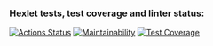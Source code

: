 ### Hexlet tests, test coverage and linter status:
[![Actions Status](https://github.com/SickJoke282/java-project-78/workflows/hexlet-check/badge.svg)](https://github.com/SickJoke282/java-project-78/actions)
[![Maintainability](https://api.codeclimate.com/v1/badges/5f51927fb04d989eeedc/maintainability)](https://codeclimate.com/github/SickJoke282/java-project-78/maintainability)
[![Test Coverage](https://api.codeclimate.com/v1/badges/5f51927fb04d989eeedc/test_coverage)](https://codeclimate.com/github/SickJoke282/java-project-78/test_coverage)
